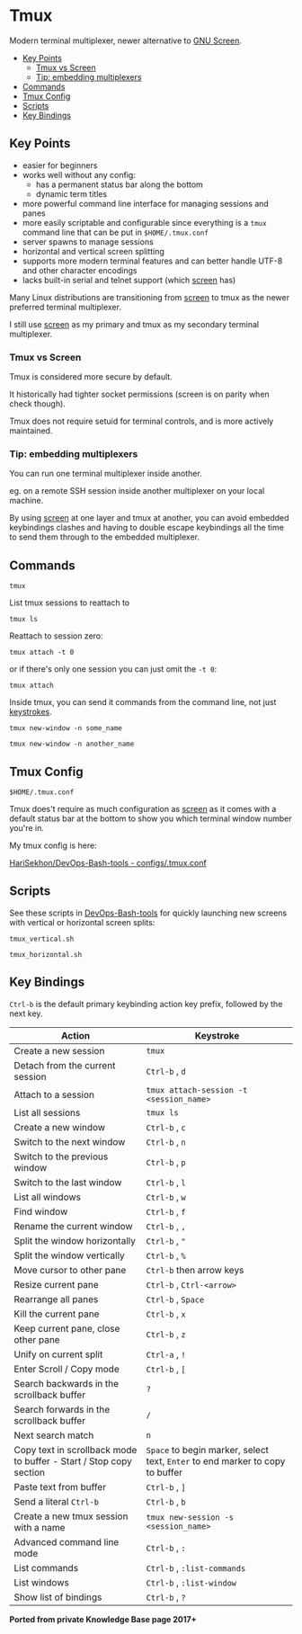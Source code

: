# Tmux

Modern terminal multiplexer, newer alternative to [GNU Screen](screen.md).

<!-- INDEX_START -->

- [Key Points](#key-points)
  - [Tmux vs Screen](#tmux-vs-screen)
  - [Tip: embedding multiplexers](#tip-embedding-multiplexers)
- [Commands](#commands)
- [Tmux Config](#tmux-config)
- [Scripts](#scripts)
- [Key Bindings](#key-bindings)

<!-- INDEX_END -->

## Key Points

- easier for beginners
- works well without any config:
  - has a permanent status bar along the bottom
  - dynamic term titles
- more powerful command line interface for managing sessions and panes
- more easily scriptable and configurable since everything is a `tmux` command line that can be put in
  `$HOME/.tmux.conf`
- server spawns to manage sessions
- horizontal and vertical screen splitting
- supports more modern terminal features and can better handle UTF-8 and other character encodings
- lacks built-in serial and telnet support (which [screen](screen.md) has)

Many Linux distributions are transitioning from [screen](screen.md) to tmux as the newer preferred terminal multiplexer.

I still use [screen](screen.md) as my primary and tmux as my secondary terminal multiplexer.

### Tmux vs Screen

Tmux is considered more secure by default.

It historically had tighter socket permissions (screen is on parity when check though).

Tmux does not require setuid for terminal controls, and is more actively maintained.

### Tip: embedding multiplexers

You can run one terminal multiplexer inside another.

eg. on a remote SSH session inside another multiplexer on your local machine.

By using [screen](screen.md) at one layer and tmux at another, you can avoid embedded keybindings clashes and having to double escape
keybindings all the time to send them through to the embedded multiplexer.

## Commands

```shell
tmux
```

List tmux sessions to reattach to

```shell
tmux ls
```

Reattach to session zero:

```shell
tmux attach -t 0
```

or if there's only one session you can just omit the `-t 0`:

```shell
tmux attach
```

Inside tmux, you can send it commands from the command line, not just [keystrokes](keycloak.md).

```shell
tmux new-window -n some_name
```

```shell
tmux new-window -n another_name
```

## Tmux Config

`$HOME/.tmux.conf`

Tmux does't require as much configuration as [screen](screen.md) as it comes with a default status bar at the bottom to
show you which terminal window number you're in.

My tmux config is here:

[HariSekhon/DevOps-Bash-tools - configs/.tmux.conf](https://github.com/HariSekhon/DevOps-Bash-tools/blob/master/configs/.tmux.conf)

## Scripts

See these scripts in [DevOps-Bash-tools](devops-bash-tools.md) for quickly launching new screens with vertical or horizontal screen splits:

```shell
tmux_vertical.sh
```

```shell
tmux_horizontal.sh
```

## Key Bindings

`Ctrl-b` is the default primary keybinding action key prefix, followed by the next key.

| Action                                                             | Keystroke                                                                     |
|--------------------------------------------------------------------|-------------------------------------------------------------------------------|
| Create a new session                                               | `tmux`                                                                        |
| Detach from the current session                                    | `Ctrl-b` , `d`                                                                |
| Attach to a session                                                | `tmux attach-session -t <session_name>`                                       |
| List all sessions                                                  | `tmux ls`                                                                     |
| Create a new window                                                | `Ctrl-b` , `c`                                                                |
| Switch to the next window                                          | `Ctrl-b` , `n`                                                                |
| Switch to the previous window                                      | `Ctrl-b` , `p`                                                                |
| Switch to the last window                                          | `Ctrl-b` , `l`                                                                |
| List all windows                                                   | `Ctrl-b` , `w`                                                                |
| Find window                                                        | `Ctrl-b` , `f`                                                                |
| Rename the current window                                          | `Ctrl-b` , `,`                                                                |
| Split the window horizontally                                      | `Ctrl-b` , `"`                                                                |
| Split the window vertically                                        | `Ctrl-b` , `%`                                                                |
| Move cursor to other pane                                          | `Ctrl-b` then arrow keys                                                      |
| Resize current pane                                                | `Ctrl-b` , `Ctrl-<arrow>`                                                     |
| Rearrange all panes                                                | `Ctrl-b` , `Space`                                                            |
| Kill the current pane                                              | `Ctrl-b` , `x`                                                                |
| Keep current pane, close other pane                                | `Ctrl-b` , `z`                                                                |
| Unify on current split                                             | `Ctrl-a` , `!`                                                                |
| Enter Scroll / Copy mode                                           | `Ctrl-b` , `[`                                                                |
| Search backwards in the scrollback buffer                          | `?`                                                                           |
| Search forwards in the scrollback buffer                           | `/`                                                                           |
| Next search match                                                  | `n`                                                                           |
| Copy text in scrollback mode to buffer - Start / Stop copy section | `Space` to begin marker, select text, `Enter` to end marker to copy to buffer |
| Paste text from buffer                                             | `Ctrl-b` , `]`                                                                |
| Send a literal `Ctrl-b`                                            | `Ctrl-b` , `b`                                                                |
| Create a new tmux session with a name                              | `tmux new-session -s <session_name>`                                          |
| Advanced command line mode                                         | `Ctrl-b` , `:`                                                                |
| List commands                                                      | `Ctrl-b` , `:list-commands`                                                   |
| List windows                                                       | `Ctrl-b` , `:list-window`                                                     |
| Show list of bindings                                              | `Ctrl-b` , `?`                                                                |

**Ported from private Knowledge Base page 2017+**

